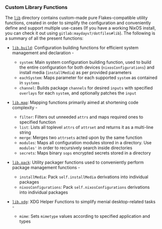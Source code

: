 ### Custom Library Functions
The [`lib`](../lib) directory contains custom-made pure Flakes-compatible utility functions, created in order to simplify the configuration and conveniently define and support multiple use-cases (If you have a working NixOS install, you can check it out using `gitlab:maydayv7/dotfiles#lib`). The following is a summary of all the present functions:

* [`lib.build`](../lib/build.nix): Configuration building functions for efficient system management and declaration -
  + `system`: Main system configuration building function, used to build the entire configuration for both devices (`nixosConfigurations`) and install media (`installMedia`) as per provided parameters
  + `eachSystem`: Maps parameter for each supported `system` as contained in `systems`
  + `channel`: Builds package `channels` for desired `inputs` with specified `overlays` for each `system`, and optionally patches the `input`

* [`lib.map`](../lib/map.nix): Mapping functions primarily aimed at shortening code complexity -
  + `filter`: Filters out unneeded `attrs` and maps required ones to specified function
  + `list`: Lists all toplevel `attrs` of `attrset` and returns it as a multi-line string
  + `merge`: Merges two `attrsets` acted upon by the same function
  + `modules`: Maps all configuration modules stored in a directory. Use `modules'` in order to recursively search inside directories
  + `secrets`: Maps binary `sops` encrypted secrets stored in a directory

* [`lib.pack`](../lib/map.nix): Utility packager functions used to conveniently perform package management functions -
  + `installMedia`: Pack `self.installMedia` derivations into individual packages
  + `nixosConfigurations`: Pack `self.nixosConfigurations` derivations into individual packages

* [`lib.xdg`](../lib/xdg.nix): XDG Helper Functions to simplify menial desktop-related tasks -
  + `mime`: Sets `mimetype` values according to specified application and types